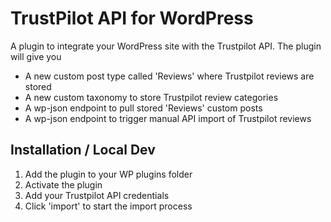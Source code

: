 # TrustPilot API for WordPress

A plugin to integrate your WordPress site with the Trustpilot API. The plugin will give you

- A new custom post type called 'Reviews' where Trustpilot reviews are stored
- A new custom taxonomy to store Trustpilot review categories
- A wp-json endpoint to pull stored 'Reviews' custom posts
- A wp-json endpoint to trigger manual API import of Trustpilot reviews

## Installation / Local Dev

1. Add the plugin to your WP plugins folder
2. Activate the plugin
3. Add your Trustpilot API credentials
4. Click 'import' to start the import process
